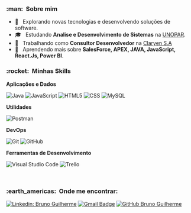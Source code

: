 <h3> :man: &nbsp;Sobre mim </h3>

- 🤔 &nbsp; Explorando novas tecnologias e desenvolvendo soluções de software.
- 🎓 &nbsp; Estudando **Analise e Desenvolvimento de Sistemas** na <a href="https://www.unopar.com.br/">UNOPAR</a>.
- 💼 &nbsp; Trabalhando como **Consultor Desenvolvedor** na <a href="https://www.claryen.com/">Claryen S.A</a>
- 🌱 &nbsp; Aprendendo mais sobre **SalesForce, APEX, JAVA, JavaScript, React.Js, Power BI**.

<h3> :rocket: &nbsp;Minhas Skills </h3>

**Aplicações e Dados**

  ![Java](https://img.shields.io/badge/-Java-333333?style=flat&logo=Java&logoColor=007396)
  ![JavaScript](https://img.shields.io/badge/-JavaScript-333333?style=flat&logo=javascript)
  ![HTML5](https://img.shields.io/badge/-HTML5-333333?style=flat&logo=HTML5)
  ![CSS](https://img.shields.io/badge/-CSS-333333?style=flat&logo=CSS3&logoColor=1572B6)
  ![MySQL](https://img.shields.io/badge/-MySQL-333333?style=flat&logo=mysql)

**Utilidades**

  ![Postman](https://img.shields.io/badge/-Postman-333333?style=flat&logo=postman)

**DevOps**

  ![Git](https://img.shields.io/badge/-Git-333333?style=flat&logo=git)
  ![GitHub](https://img.shields.io/badge/-GitHub-333333?style=flat&logo=github)

**Ferramentas de Desenvolvimento**

  ![Visual Studio Code](https://img.shields.io/badge/-Visual%20Studio%20Code-333333?style=flat&logo=visual-studio-code&logoColor=007ACC)
  ![Trello](https://img.shields.io/badge/-Trello-333333?style=flat&logo=trello&logoColor=007ACC)

<br/>

<h3> :earth_americas: &nbsp;Onde me encontrar: </h3> 

[![Linkedin: Bruno Guilherme](https://img.shields.io/badge/-BrunoGuilherme-blue?style=flat-square&logo=Linkedin&logoColor=white&link=https://www.linkedin.com/in/bruno-guilherme-silva-chaves/)](https://www.linkedin.com/in/bruno-guilherme-silva-chaves/)
[![Gmail Badge](https://img.shields.io/badge/-bruno123wd@gmail.com-006bed?style=flat-square&logo=Gmail&logoColor=white&link=mailto:-bruno123wd@gmail.com)](mailto:-bruno123wd@gmail.com)
[![GitHub Bruno Guilherme]( https://img.shields.io/github/followers/brunochaves77?style=social)](https://github.com/brunochaves77/)
